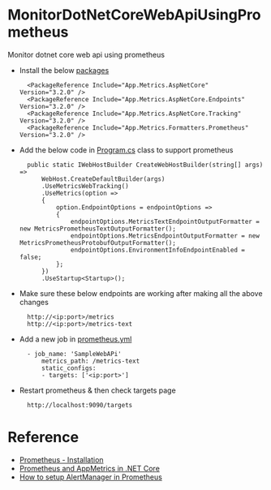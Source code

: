 # MonitorDotNetCoreWebApiUsingPrometheus

Monitor dotnet core web api using prometheus

- Install the below [packages](https://github.com/narottamgoyal/MonitorDotNetCoreWebApiUsingPrometheus/blob/master/SampleWebApi/SampleWebApi.csproj)

        <PackageReference Include="App.Metrics.AspNetCore" Version="3.2.0" />
        <PackageReference Include="App.Metrics.AspNetCore.Endpoints" Version="3.2.0" />
        <PackageReference Include="App.Metrics.AspNetCore.Tracking" Version="3.2.0" />
        <PackageReference Include="App.Metrics.Formatters.Prometheus" Version="3.2.0" />

- Add the below code in [Program.cs](https://github.com/narottamgoyal/MonitorDotNetCoreWebApiUsingPrometheus/blob/master/SampleWebApi/Program.cs) class to support prometheus

        public static IWebHostBuilder CreateWebHostBuilder(string[] args) =>
            WebHost.CreateDefaultBuilder(args)
            .UseMetricsWebTracking()
            .UseMetrics(option =>
            {
                option.EndpointOptions = endpointOptions =>
                {
                    endpointOptions.MetricsTextEndpointOutputFormatter = new MetricsPrometheusTextOutputFormatter();
                    endpointOptions.MetricsEndpointOutputFormatter = new MetricsPrometheusProtobufOutputFormatter();
                    endpointOptions.EnvironmentInfoEndpointEnabled = false;
                };
            })
            .UseStartup<Startup>();

- Make sure these below endpoints are working after making all the above changes

        http://<ip:port>/metrics
        http://<ip:port>/metrics-text

- Add a new job in [prometheus.yml](https://github.com/narottamgoyal/MonitorDotNetCoreWebApiUsingPrometheus/blob/master/prometheus.yml)

        - job_name: 'SampleWebAPi'
            metrics_path: /metrics-text
            static_configs:
            - targets: ['<ip:port>']

* Restart prometheus & then check targets page

        http://localhost:9090/targets

# Reference

- [Prometheus - Installation](https://www.youtube.com/watch?v=EDCnqnBkecw)
- [Prometheus and AppMetrics in .NET Core](https://www.youtube.com/watch?v=sM7D8biBf4k)
- [How to setup AlertManager in Prometheus](https://www.youtube.com/watch?v=GiaYg19-OTM)
